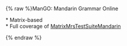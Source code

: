 {% raw %}ManGO: Mandarin Grammar Online  

\* Matrix-based\
\* Full coverage of
[MatrixMrsTestSuiteMandarin](https://delph-in.github.io/docs/grammars/MatrixMrsTestSuiteMandarin)  

<update date omitted for speed>{% endraw %}